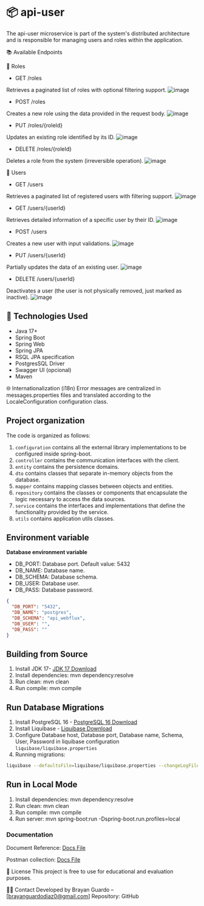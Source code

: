 # 📦 api-user
The api-user microservice is part of the system's distributed architecture and is responsible for managing users and roles within the application.

📚 Available Endpoints

🔐 Roles

- GET /roles

Retrieves a paginated list of roles with optional filtering support.
![image](https://github.com/user-attachments/assets/6fa6c876-ec02-4e51-8160-fea8ef1183ac)


- POST /roles

Creates a new role using the data provided in the request body.
![image](https://github.com/user-attachments/assets/7f173e49-9768-4836-a276-726cd93cd969)


- PUT /roles/{roleId}

Updates an existing role identified by its ID.
![image](https://github.com/user-attachments/assets/a3859be7-e830-491d-8e58-98b7423c66a3)


- DELETE /roles/{roleId}

Deletes a role from the system (irreversible operation).
![image](https://github.com/user-attachments/assets/86a7b94b-b883-4558-abaa-e0f120da5cc5)


👤 Users

- GET /users

Retrieves a paginated list of registered users with filtering support.
![image](https://github.com/user-attachments/assets/b6f610ea-0861-4fce-960a-4be13fdef2d6)


- GET /users/{userId}

Retrieves detailed information of a specific user by their ID.
![image](https://github.com/user-attachments/assets/90dc80d4-c392-4dc1-83eb-6c39f4059d62)

- POST /users

Creates a new user with input validations.
![image](https://github.com/user-attachments/assets/1af26cc5-5f91-4f8d-94e7-58a25788a17e)


- PUT /users/{userId}

Partially updates the data of an existing user.
![image](https://github.com/user-attachments/assets/48c19a2c-3a29-45d4-9511-16abec41c8b3)


- DELETE /users/{userId}

Deactivates a user (the user is not physically removed, just marked as inactive).
![image](https://github.com/user-attachments/assets/5af9810e-cb43-4905-959a-e9f02fdf3ce5)



## 🧰 Technologies Used

- Java 17+
- Spring Boot
- Spring Web
- Spring JPA
- RSQL JPA specification
- PostgresSQL Driver
- Swagger UI (opcional)
- Maven

🌐 Internationalization (i18n)
Error messages are centralized in messages.properties files and translated according to the LocaleConfiguration configuration class.

## Project organization

The code is organized as follows:

1. `configuration` contains all the external library implementations to be configured inside spring-boot.
2. `controller` contains the communication interfaces with the client.
3. `entity` contains the persistence domains.
4. `dto` contains classes that separate in-memory objects from the database.
5. `mapper` contains mapping classes between objects and entities.
6. `repository` contains the classes or components that encapsulate the logic necessary to access the data sources.
7. `service` contains the interfaces and implementations that define the functionality provided by the service.
8. `utils` contains application utils classes.


## Environment variable

**Database environment variable**

- DB_PORT: Database port. Default value: 5432
- DB_NAME: Database name.
- DB_SCHEMA: Database schema.
- DB_USER: Database user.
- DB_PASS: Database password.


```json
{
  "DB_PORT": "5432",
  "DB_NAME": "postgres",
  "DB_SCHEMA": "api_webflux",
  "DB_USER": "",
  "DB_PASS": ""
}
```


## Building from Source

1. Install JDK 17- [JDK 17 Download](https://www.oracle.com/java/technologies/javase/jdk17-archive-downloads.html)
2. Install dependencies: mvn dependency:resolve
3. Run clean: mvn clean
4. Run compile: mvn compile


## Run Database Migrations

1. Install PostgreSQL 16 - [PostgreSQL 16 Download](https://www.enterprisedb.com/downloads/postgres-postgresql-downloads)
2. Install Liquibase - [Liquibase Download](https://docs.liquibase.com/start/install/home.html)
3. Configure Database host, Database port, Database name, Schema, User, Password in liquibase configuration `liquibase/liquibase.properties`
4. Running migrations:

```bash
liquibase --defaultsFile=liquibase/liquibase.properties --changeLogFile=liquibase/changelog.yaml update
```

## Run in Local Mode

1. Install dependencies: mvn dependency:resolve
2. Run clean: mvn clean
3. Run compile: mvn compile
4. Run server: mvn spring-boot:run -Dspring-boot.run.profiles=local

### Documentation

Document Reference: [Docs File](swagger/swagger.yaml)

Postman collection: [Docs File](api-user.postman_collection.json)

📄 License
This project is free to use for educational and evaluation purposes.

🙋‍♂️ Contact
Developed by Brayan Guardo – [brayanguardodiaz0@gmail.com]
Repository: GitHub
